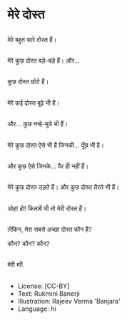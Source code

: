 # मेरे दोस्त

##
मेरे बहुत सारे दोस्त हैं। 

##
मेरे कुछ दोस्त बड़े-बड़े हैं। और... 

##
कुछ दोस्त छोटे हैं। 

##
मेरे कई दोस्त बूढ़े भी हैं। 

##
और... कुछ नन्हे-मुन्ने भी हैं। 

##
मेरे कुछ दोस्त ऐसे भी हैं जिनकी... पूँछ भी है। 

##
और कुछ ऐसे जिनके... पैर ही नहीं हैं। 

##
मेरे कुछ दोस्त उड़ते हैं। और कुछ दोस्त तैरते भी हैं। 

##
ओह! हो! किताबें भी तो मेरी दोस्त हैं। 

##
लेकिन, मेरा सबसे अच्छा दोस्त कौन है? 

कौन? कौन? कौन? 

##
मेरी माँ! 

##
* License: [CC-BY]
* Text: Rukmini Banerji
* Illustration: Rajeev Verma 'Banjara'
* Language: hi
